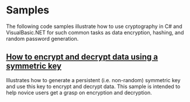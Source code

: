 # Samples
The following code samples illustrate how to use cryptography in C# and VisualBasic.NET for such common tasks as data encryption, hashing, and random password generation.

## [How to encrypt and decrypt data using a symmetric key](Encryption.md)
Illustrates how to generate a persistent (i.e. non-random) symmetric key and use this key to encrypt and decrypt data. This sample is intended to help novice users get a grasp on encryption and decryption.
